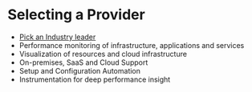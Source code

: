 # Selecting a Provider

* [Pick an Industry leader](https://www.g2.com/categories/cloud-infrastructure-monitoring)
* Performance monitoring of infrastructure, applications and services
* Visualization of resources and cloud infrastructure
* On-premises, SaaS and Cloud Support
* Setup and Configuration Automation
* Instrumentation for deep performance insight



